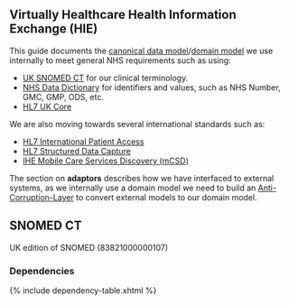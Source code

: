 ## Virtually Healthcare Health Information Exchange (HIE)

This guide documents the [canonical data model](https://www.enterpriseintegrationpatterns.com/patterns/messaging/CanonicalDataModel.html)/[domain model](https://martinfowler.com/eaaCatalog/domainModel.html) we use internally to meet general NHS requirements such as using:

- [UK SNOMED CT](https://digital.nhs.uk/services/terminology-and-classifications/snomed-ct) for our clinical terminology.
- [NHS Data Dictionary](https://www.datadictionary.nhs.uk/) for identifiers and values, such as NHS Number, GMC, GMP, ODS, etc. 
- [HL7 UK Core](https://simplifier.net/HL7FHIRUKCoreR4/)

We are also moving towards several international standards such as:

- [HL7 International Patient Access](https://build.fhir.org/ig/HL7/fhir-ipa/)
- [HL7 Structured Data Capture](https://build.fhir.org/ig/HL7/sdc/)
- [IHE Mobile Care Services Discovery (mCSD)](https://profiles.ihe.net/ITI/mCSD/volume-1.html)

The section on **adaptors** describes how we have interfaced to external systems, as we internally use a domain model we need to build an [Anti-Corruption-Layer](https://docs.aws.amazon.com/prescriptive-guidance/latest/cloud-design-patterns/acl.html) to convert external models to our domain model.

## SNOMED CT

UK edition of SNOMED (83821000000107)

### Dependencies

{% include dependency-table.xhtml %}

